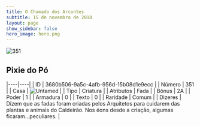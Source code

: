 ```yaml
---
title: O Chamado dos Arcontes
subtitle: 15 de novembro de 2018
layout: page
show_sidebar: false
hero_image: hero.png
---
```


![351](https://cdn.keyforgegame.com/media/card_front/pt/341_351_PFJXP2G7VWVP_pt.png)

## Pixie do Pó

|----|----|
| ID | 3680b506-9a5c-4afb-956d-15b08d1e9ecc |
| Número | 351 |
| Casa | ![Untamed](https://archonarcana.com/images/thumb/b/bd/Untamed.png/22px-Untamed.png "Indomados") |
| Tipo | Criatura |
| Atributos | Fada |
| Bônus | 2A |
| Poder | 1 |
| Armadura | 0 |
| Texto | 0 |
| Raridade | Comum |
| Dizeres |  Dizem que as fadas foram criadas pelos  Arquitetos para cuidarem das plantas e animais  do Caldeirão. Nos éons desde a criação,  algumas ficaram…peculiares. |
